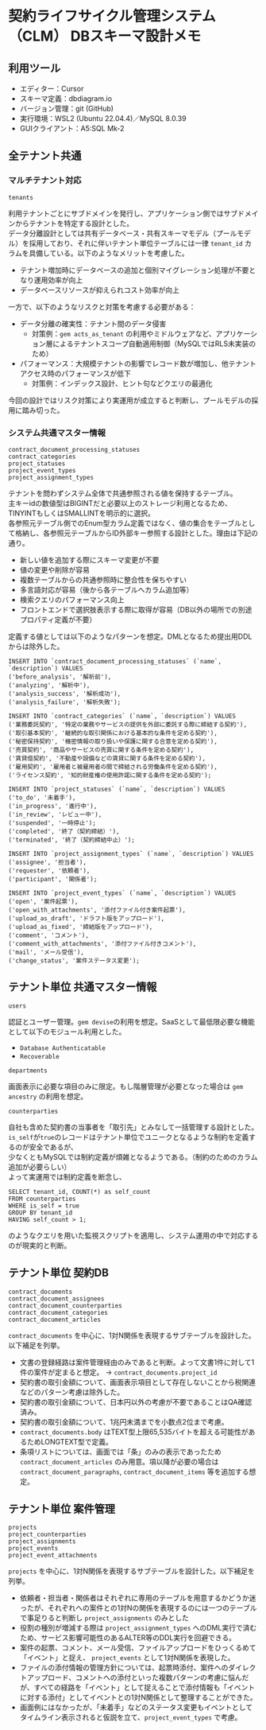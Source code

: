 # 契約ライフサイクル管理システム（CLM） DBスキーマ設計メモ

## 利用ツール
- エディター：Cursor
- スキーマ定義：dbdiagram.io
- バージョン管理：git (GitHub)
- 実行環境：WSL2 (Ubuntu 22.04.4)／MySQL 8.0.39
- GUIクライアント：A5:SQL Mk-2

## 全テナント共通
### マルチテナント対応
```
tenants
```
利用テナントごとにサブドメインを発行し、アプリケーション側ではサブドメインからテナントを特定する設計とした。  
データ分離設計としては共有データベース・共有スキーマモデル（プールモデル）を採用しており、それに伴いテナント単位テーブルには一律 `tenant_id` カラムを具備している。以下のようなメリットを考慮した。

- テナント増加時にデータベースの追加と個別マイグレーション処理が不要となり運用効率が向上
- データベースリソースが抑えられコスト効率が向上

一方で、以下のようなリスクと対策を考慮する必要がある：

- データ分離の確実性：テナント間のデータ侵害
  - 対策例：`gem acts_as_tenant` の利用やミドルウェアなど、アプリケーション層によるテナントスコープ自動適用制御（MySQLではRLS未実装のため）
- パフォーマンス：大規模テナントの影響でレコード数が増加し、他テナントアクセス時のパフォーマンスが低下
  - 対策例：インデックス設計、ヒント句などクエリの最適化

今回の設計ではリスク対策により実運用が成立すると判断し、プールモデルの採用に踏み切った。  

### システム共通マスター情報
```
contract_document_processing_statuses
contract_categories
project_statuses
project_event_types
project_assignment_types
```
テナントを問わずシステム全体で共通参照される値を保持するテーブル。  
主キーidの数値型はBIGINTだと必要以上のストレージ利用となるため、TINYINTもしくはSMALLINTを明示的に選択。  
各参照元テーブル側でのEnum型カラム定義ではなく、値の集合をテーブルとして格納し、各参照元テーブルからID外部キー参照する設計とした。理由は下記の通り。  
- 新しい値を追加する際にスキーマ変更が不要
- 値の変更や削除が容易
- 複数テーブルからの共通参照時に整合性を保ちやすい
- 多言語対応が容易（後から各テーブルへカラム追加等）
- 検索クエリのパフォーマンス向上
- フロントエンドで選択肢表示する際に取得が容易（DB以外の場所での別途プロパティ定義が不要）

定義する値としては以下のようなパターンを想定。DMLとなるため提出用DDLからは除外した。
```
INSERT INTO `contract_document_processing_statuses` (`name`, `description`) VALUES
('before_analysis', '解析前'),
('analyzing', '解析中'),
('analysis_success', '解析成功'),
('analysis_failure', '解析失敗');

INSERT INTO `contract_categories` (`name`, `description`) VALUES
('業務委託契約', '特定の業務やサービスの提供を外部に委託する際に締結する契約'),
('取引基本契約', '継続的な取引関係における基本的な条件を定める契約'),
('秘密保持契約', '機密情報の取り扱いや保護に関する合意を定める契約'),
('売買契約', '商品やサービスの売買に関する条件を定める契約'),
('賃貸借契約', '不動産や設備などの賃貸に関する条件を定める契約'),
('雇用契約', '雇用者と被雇用者の間で締結される労働条件を定める契約'),
('ライセンス契約', '知的財産権の使用許諾に関する条件を定める契約');

INSERT INTO `project_statuses` (`name`, `description`) VALUES
('to_do', '未着手'),
('in_progress', '進行中'),
('in_review', 'レビュー中'),
('suspended', '一時停止');
('completed', '終了（契約締結）'),
('terminated', '終了（契約締結中止）');

INSERT INTO `project_assignment_types` (`name`, `description`) VALUES
('assignee', '担当者'),
('requester', '依頼者'),
('participant', '関係者');

INSERT INTO `project_event_types` (`name`, `description`) VALUES
('open', '案件起票'),
('open_with_attachments', '添付ファイル付き案件起票'),
('upload_as_draft', 'ドラフト版をアップロード'),
('upload_as_fixed', '締結版をアップロード'),
('comment', 'コメント'),
('comment_with_attachments', '添付ファイル付きコメント'),
('mail', 'メール受信'),
('change_status', '案件ステータス変更');
```


## テナント単位 共通マスター情報
```
users
```
認証とユーザー管理。`gem devise`の利用を想定。SaaSとして最低限必要な機能として以下のモジュール利用とした。
- `Database Authenticatable`
- `Recoverable`

```
departments
```
画面表示に必要な項目のみに限定。もし階層管理が必要となった場合は `gem ancestry` の利用を想定。

```
counterparties
```
自社も含めた契約書の当事者を「取引先」とみなして一括管理する設計とした。  
`is_self`が`true`のレコードはテナント単位でユニークとなるような制約を定義するのが安全であるが、  
少なくともMySQLでは制約定義が煩雑となるようである。（制約のためのカラム追加が必要らしい）  
よって実運用では制約定義を断念し、
```
SELECT tenant_id, COUNT(*) as self_count 
FROM counterparties 
WHERE is_self = true 
GROUP BY tenant_id 
HAVING self_count > 1;
```
のようなクエリを用いた監視スクリプトを適用し、システム運用の中で対応するのが現実的と判断。

## テナント単位 契約DB
```
contract_documents
contract_document_assignees
contract_document_counterparties
contract_document_categories
contract_document_articles
```
`contract_documents` を中心に、1対N関係を表現するサブテーブルを設計した。以下補足を列挙。  

- 文書の登録経路は案件管理経由のみであると判断。よって文書1件に対して1件の案件が定まると想定。 → `contract_documents.project_id`
- 契約書の取引金額について、画面表示項目として存在しないことから税関連などのパターン考慮は除外した。
- 契約書の取引金額について、日本円以外の考慮が不要であることはQA確認済み。
- 契約書の取引金額について、1兆円未満までを小数点2位まで考慮。
- `contract_documents.body` はTEXT型上限65,535バイトを超える可能性があるためLONGTEXT型で定義。
- 条項リストについては、画面では「条」のみの表示であったため `contract_document_articles` のみ用意。項以降が必要の場合は `contract_document_paragraphs`, `contract_document_items` 等を追加する想定。

## テナント単位 案件管理
```
projects
project_counterparties
project_assignments
project_events
project_event_attachments
```
`projects` を中心に、1対N関係を表現するサブテーブルを設計した。以下補足を列挙。  

- 依頼者・担当者・関係者はそれぞれに専用のテーブルを用意するかどうか迷ったが、それぞれへの案件との1対Nの関係を表現するのには一つのテーブルで事足りると判断し `project_assignments` のみとした
- 役割の種別が増減する際は `project_assignment_types` へのDML実行で済むため、サービス影響可能性のあるALTER等のDDL実行を回避できる。
- 案件の起票、コメント、メール受信、ファイルアップロードをひっくるめて「イベント」と捉え、 `project_events` として1対N関係を表現した。
- ファイルの添付情報の管理方針については、起票時添付、案件へのダイレクトアップロード、コメントへの添付といった複数パターンの考慮に悩んだが、すべての経路を「イベント」として捉えることで添付情報も「イベントに対する添付」としてイベントとの1対N関係として整理することができた。
- 画面例にはなかったが、「未着手」などのステータス変更もイベントとしてタイムライン表示されると仮説を立て、`project_event_types` で考慮。
